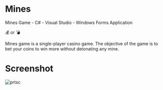 # Mines

Mines Game - C# - Visual Studio - Windows Forms Application

:moneybag: or :bomb:

Mines game is a single-player casino game. The objective of the game is to bet your coins to win more without detonating any mine.

# Screenshot

![prtsc](https://user-images.githubusercontent.com/32882041/34389056-07288928-eb40-11e7-8d0f-cb8a41e7cd9d.jpg)
